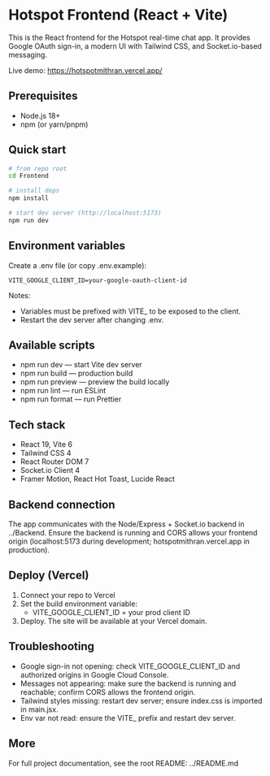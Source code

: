 # Hotspot Frontend (React + Vite)

This is the React frontend for the Hotspot real-time chat app. It provides Google OAuth sign-in, a modern UI with Tailwind CSS, and Socket.io-based messaging.

Live demo: https://hotspotmithran.vercel.app/

## Prerequisites

- Node.js 18+
- npm (or yarn/pnpm)

## Quick start

```bash
# from repo root
cd Frontend

# install deps
npm install

# start dev server (http://localhost:5173)
npm run dev
```

## Environment variables

Create a .env file (or copy .env.example):

```
VITE_GOOGLE_CLIENT_ID=your-google-oauth-client-id
```

Notes:
- Variables must be prefixed with VITE_ to be exposed to the client.
- Restart the dev server after changing .env.

## Available scripts

- npm run dev — start Vite dev server
- npm run build — production build
- npm run preview — preview the build locally
- npm run lint — run ESLint
- npm run format — run Prettier

## Tech stack

- React 19, Vite 6
- Tailwind CSS 4
- React Router DOM 7
- Socket.io Client 4
- Framer Motion, React Hot Toast, Lucide React

## Backend connection

The app communicates with the Node/Express + Socket.io backend in ../Backend.
Ensure the backend is running and CORS allows your frontend origin (localhost:5173 during development; hotspotmithran.vercel.app in production).

## Deploy (Vercel)

1) Connect your repo to Vercel
2) Set the build environment variable:
	- VITE_GOOGLE_CLIENT_ID = your prod client ID
3) Deploy. The site will be available at your Vercel domain.

## Troubleshooting

- Google sign-in not opening: check VITE_GOOGLE_CLIENT_ID and authorized origins in Google Cloud Console.
- Messages not appearing: make sure the backend is running and reachable; confirm CORS allows the frontend origin.
- Tailwind styles missing: restart dev server; ensure index.css is imported in main.jsx.
- Env var not read: ensure the VITE_ prefix and restart dev server.

## More

For full project documentation, see the root README: ../README.md
